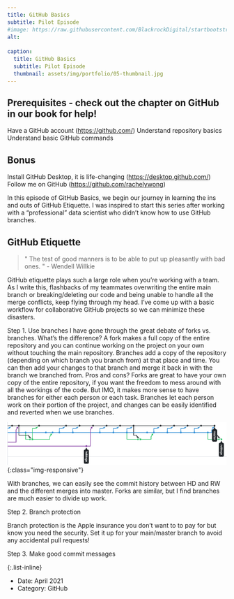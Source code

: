 ```yaml
---
title: GitHub Basics
subtitle: Pilot Episode
#image: https://raw.githubusercontent.com/BlackrockDigital/startbootstrap-agency/master/src/assets/img/portfolio/05-full.jpg
alt: 

caption:
  title: GitHub Basics
  subtitle: Pilot Episode
  thumbnail: assets/img/portfolio/05-thumbnail.jpg
---
```

## Prerequisites - check out the chapter on GitHub in our book for help!
Have a GitHub account (https://github.com/) 
Understand repository basics
Understand basic GitHub commands

## Bonus
Install GitHub Desktop, it is life-changing (https://desktop.github.com/)
Follow me on GitHub (https://github.com/rachelywong)

In this episode of GitHub Basics, we begin our journey in learning the ins and outs of GitHub Etiquette. I was inspired to start this series after working with a “professional” data scientist who didn’t know how to use GitHub branches.

## GitHub Etiquette

> " The test of good manners is to be able to put up pleasantly with bad ones. " - Wendell Willkie

GitHub etiquette plays such a large role when you’re working with a team. As I write this, flashbacks of my teammates overwriting the entire main branch or breaking/deleting our code and being unable to handle all the merge conflicts, keep flying through my head. I’ve come up with a basic workflow for collaborative GitHub projects so we can minimize these disasters. 

Step 1. Use branches
I have gone through the great debate of forks vs. branches. What’s the difference? A fork makes a full copy of the entire repository and you can continue working on the project on your own without touching the main repository. Branches add a copy of the repository (depending on which branch you branch from) at that place and time. You can then add your changes to that branch and merge it back in with the branch we branched from. Pros and cons? Forks are great to have your own copy of the entire repository, if you want the freedom to mess around with all the workings of the code. But IMO, it makes more sense to have branches for either each person or each task. Branches let each person work on their portion of the project, and changes can be easily identified and reverted when we use branches.

![tree.png](./assets/img/portfolio/project5/tree.png){:class="img-responsive"}

With branches, we can easily see the commit history between HD and RW and the different merges into master. Forks are similar, but I find branches are much easier to divide up work.

Step 2. Branch protection

Branch protection is the Apple insurance you don’t want to to pay for but know you need the security. Set it up for your main/master branch to avoid any accidental pull requests!

Step 3. Make good commit messages


{:.list-inline}
- Date: April 2021
- Category: GitHub

